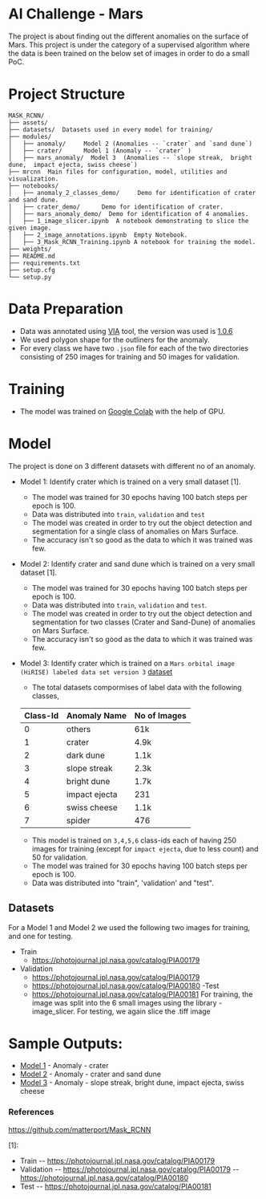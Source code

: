 #  AI Challenge - Mars

The project is about finding out the different anomalies on the surface of Mars. This project is under the category of a supervised algorithm where the data is been trained on the below set of images in order to do a small PoC.

# Project Structure
```
MASK_RCNN/
├── assets/
├── datasets/  Datasets used in every model for training/
├── modules/                
│   ├── anomaly/     Model 2 (Anomalies -- `crater` and `sand dune`)
│   ├── crater/      Model 1 (Anomaly -- `crater` )
│   ├── mars_anomaly/  Model 3  (Anomalies -- `slope streak,  bright dune,  impact ejecta, swiss cheese`)
├── mrcnn  Main files for configuration, model, utilities and visualization.
├── notebooks/
│   ├── anomaly_2_classes_demo/     Demo for identification of crater and sand dune.
│   ├── crater_demo/      Demo for identification of crater.
│   ├── mars_anomaly_demo/  Demo for identification of 4 anomalies.
│   ├── 1_image_slicer.ipynb  A notebook demonstrating to slice the given image.
│   ├── 2_image_annotations.ipynb  Empty Notebook.
│   ├── 3_Mask_RCNN_Training.ipynb A notebook for training the model.
├── weights/
├── README.md
├── requirements.txt
├── setup.cfg
└── setup.py
```
# Data Preparation
* Data was annotated using [VIA] tool, the version was used is [1.0.6]
* We used polygon shape for the outliners for the anomaly.
* For every class we have two `.json` file for each of the two directories consisting of 250 images for training and 50 images for validation.

# Training
- The model was trained on [Google Colab] with the help of GPU. 

# Model
The project is done on 3 different datasets with different no of an anomaly.
- Model 1: Identify crater which is trained on a very small dataset [1].
    * The model was trained for 30 epochs having 100 batch steps per epoch is 100.
    * Data was distributed into `train`, `validation` and `test`
    * The model was created in order to try out the object detection and segmentation for a single class of anomalies on Mars Surface.
    * The accuracy isn't so good as the data to which it was trained was few.

- Model 2: Identify crater and sand dune which is trained on a very small dataset [1].
    * The model was trained for 30 epochs having 100 batch steps per epoch is 100.
    * Data was distributed into `train`, `validation` and `test`.
    * The model was created in order to try out the object detection and segmentation for two classes (Crater and Sand-Dune) of anomalies on Mars Surface.
    * The accuracy isn't so good as the data to which it was trained was few.

- Model 3: Identify crater which is trained on a `Mars orbital image (HiRISE) labeled data set version 3`  [dataset]
    * The total datasets compormises of label data with the following classes,
    
    | Class-Id  | Anomaly Name  | No of Images  |
    |---|---|---|
    |  0 | others  | 61k  |  
    |  1 | crater  | 4.9k  |   
    |  2 | dark dune  | 1.1k  |   
    |  3 | slope streak | 2.3k  |
    |  4 | bright dune |  1.7k |
    |  5 | impact ejecta | 231  |
    |  6 | swiss cheese | 1.1k  |
    |  7 | spider |  476 |
    * This model is trained on `3,4,5,6` class-ids each of having 250 images for training (except for `impact ejecta`, due to less count) and 50 for  validation. 
    * The model was trained for 30 epochs having 100 batch steps per epoch is 100.
    * Data was distributed into "train", 'validation' and "test".

[VIA]: <http://www.robots.ox.ac.uk/~vgg/software/via/>
[1.0.6]: <http://www.robots.ox.ac.uk/~vgg/software/via/downloads/via-1.0.6.zip>
[dataset]: <https://zenodo.org/record/2538136#.XPZriogzbIV>
[Google Colab]: <https://colab.research.google.com/>

## Datasets
For a Model 1 and Model 2 we used the following two images for training, and one for testing.
- Train
    * https://photojournal.jpl.nasa.gov/catalog/PIA00179 
- Validation
    * https://photojournal.jpl.nasa.gov/catalog/PIA00179 
    * https://photojournal.jpl.nasa.gov/catalog/PIA00180 
-Test
    * https://photojournal.jpl.nasa.gov/catalog/PIA00181
For training, the image was split into the 6 small images using the library - image_slicer.
For testing, we again slice the .tiff image

# Sample Outputs:
- [Model 1] - Anomaly - crater
- [Model 2] - Anomaly - crater and sand dune
- [Model 3] - Anomaly - slope streak,  bright dune,  impact ejecta, swiss cheese

[Model 1]: <https://github.com/amandalmia14/ai-challenge-mars/blob/master/Mask_RCNN/notebooks/crater_demo/4_Mask_RCNN_Crater_Demo.ipynb>
[Model 2]: <https://github.com/amandalmia14/ai-challenge-mars/blob/master/Mask_RCNN/notebooks/anomaly_2_classes_demo/4_Mask_RCNN_Anomaly_Crater_Sand-Dune_Demo.ipynb>
[Model 3]: <https://github.com/amandalmia14/ai-challenge-mars/blob/master/Mask_RCNN/notebooks/mars_anomaly_demo/4_Mask_RCNN_Multiple_Anomaly.ipynb>



###  References
https://github.com/matterport/Mask_RCNN

[1]: 
- Train
-- https://photojournal.jpl.nasa.gov/catalog/PIA00179 
- Validation
-- https://photojournal.jpl.nasa.gov/catalog/PIA00179 
-- https://photojournal.jpl.nasa.gov/catalog/PIA00180 
- Test
-- https://photojournal.jpl.nasa.gov/catalog/PIA00181